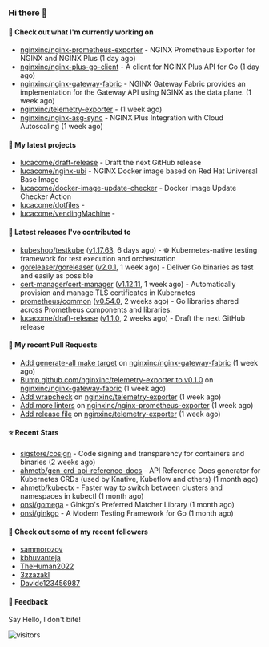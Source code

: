 ### Hi there 👋

#### 👷 Check out what I'm currently working on

- [nginxinc/nginx-prometheus-exporter](https://github.com/nginxinc/nginx-prometheus-exporter) - NGINX Prometheus Exporter for NGINX and NGINX Plus (1 day ago)
- [nginxinc/nginx-plus-go-client](https://github.com/nginxinc/nginx-plus-go-client) - A client for NGINX Plus API for Go (1 day ago)
- [nginxinc/nginx-gateway-fabric](https://github.com/nginxinc/nginx-gateway-fabric) - NGINX Gateway Fabric provides an implementation for the Gateway API using NGINX as the data plane. (1 week ago)
- [nginxinc/telemetry-exporter](https://github.com/nginxinc/telemetry-exporter) -  (1 week ago)
- [nginxinc/nginx-asg-sync](https://github.com/nginxinc/nginx-asg-sync) - NGINX Plus Integration with Cloud Autoscaling  (1 week ago)

#### 🌱 My latest projects

- [lucacome/draft-release](https://github.com/lucacome/draft-release) - Draft the next GitHub release
- [lucacome/nginx-ubi](https://github.com/lucacome/nginx-ubi) - NGINX Docker image based on Red Hat Universal Base Image
- [lucacome/docker-image-update-checker](https://github.com/lucacome/docker-image-update-checker) - Docker Image Update Checker Action
- [lucacome/dotfiles](https://github.com/lucacome/dotfiles) - 
- [lucacome/vendingMachine](https://github.com/lucacome/vendingMachine) - 

#### 🔭 Latest releases I've contributed to

- [kubeshop/testkube](https://github.com/kubeshop/testkube) ([v1.17.63](https://github.com/kubeshop/testkube/releases/tag/v1.17.63), 6 days ago) - ☸️ Kubernetes-native testing framework for test execution and orchestration
- [goreleaser/goreleaser](https://github.com/goreleaser/goreleaser) ([v2.0.1](https://github.com/goreleaser/goreleaser/releases/tag/v2.0.1), 1 week ago) - Deliver Go binaries as fast and easily as possible
- [cert-manager/cert-manager](https://github.com/cert-manager/cert-manager) ([v1.12.11](https://github.com/cert-manager/cert-manager/releases/tag/v1.12.11), 1 week ago) - Automatically provision and manage TLS certificates in Kubernetes
- [prometheus/common](https://github.com/prometheus/common) ([v0.54.0](https://github.com/prometheus/common/releases/tag/v0.54.0), 2 weeks ago) - Go libraries shared across Prometheus components and libraries.
- [lucacome/draft-release](https://github.com/lucacome/draft-release) ([v1.1.0](https://github.com/lucacome/draft-release/releases/tag/v1.1.0), 2 weeks ago) - Draft the next GitHub release

#### 🔨 My recent Pull Requests

- [Add generate-all make target](https://github.com/nginxinc/nginx-gateway-fabric/pull/2122) on [nginxinc/nginx-gateway-fabric](https://github.com/nginxinc/nginx-gateway-fabric) (1 week ago)
- [Bump github.com/nginxinc/telemetry-exporter to v0.1.0](https://github.com/nginxinc/nginx-gateway-fabric/pull/2108) on [nginxinc/nginx-gateway-fabric](https://github.com/nginxinc/nginx-gateway-fabric) (1 week ago)
- [Add wrapcheck](https://github.com/nginxinc/telemetry-exporter/pull/124) on [nginxinc/telemetry-exporter](https://github.com/nginxinc/telemetry-exporter) (1 week ago)
- [Add more linters](https://github.com/nginxinc/nginx-prometheus-exporter/pull/733) on [nginxinc/nginx-prometheus-exporter](https://github.com/nginxinc/nginx-prometheus-exporter) (1 week ago)
- [Add release file](https://github.com/nginxinc/telemetry-exporter/pull/123) on [nginxinc/telemetry-exporter](https://github.com/nginxinc/telemetry-exporter) (1 week ago)

#### ⭐ Recent Stars

- [sigstore/cosign](https://github.com/sigstore/cosign) - Code signing and transparency for containers and binaries (2 weeks ago)
- [ahmetb/gen-crd-api-reference-docs](https://github.com/ahmetb/gen-crd-api-reference-docs) - API Reference Docs generator for Kubernetes CRDs (used by Knative, Kubeflow and others) (1 month ago)
- [ahmetb/kubectx](https://github.com/ahmetb/kubectx) - Faster way to switch between clusters and namespaces in kubectl (1 month ago)
- [onsi/gomega](https://github.com/onsi/gomega) - Ginkgo&#39;s Preferred Matcher Library (1 month ago)
- [onsi/ginkgo](https://github.com/onsi/ginkgo) - A Modern Testing Framework for Go (1 month ago)

#### 👯 Check out some of my recent followers

- [sammorozov](https://github.com/sammorozov)
- [kbhuvanteja](https://github.com/kbhuvanteja)
- [TheHuman2022](https://github.com/TheHuman2022)
- [3zzazakl](https://github.com/3zzazakl)
- [Davide123456987](https://github.com/Davide123456987)

#### 💬 Feedback

Say Hello, I don't bite!

![visitors](https://visitor-badge.laobi.icu/badge?page_id=lucacome.visitor-badge)
#
